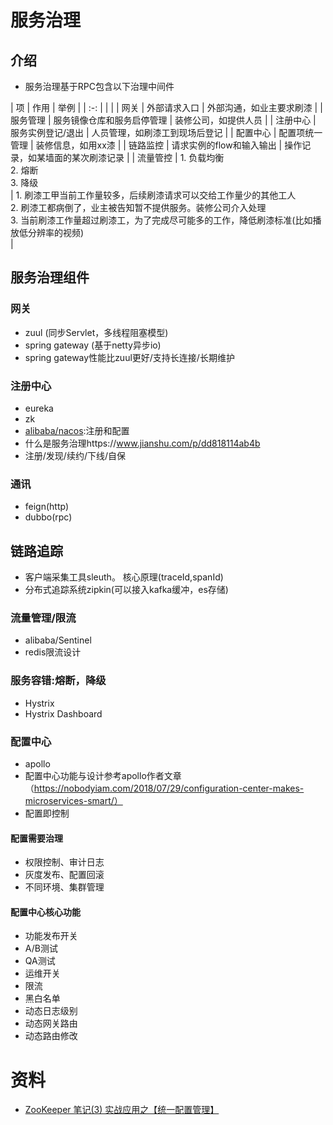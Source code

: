 # 服务治理

## 介绍
* 服务治理基于RPC包含以下治理中间件

| 项 | 作用 | 举例 |
| :-: |  |  |
| 网关 | 外部请求入口 | 外部沟通，如业主要求刷漆 |
| 服务管理 | 服务镜像仓库和服务启停管理 | 装修公司，如提供人员 |
| 注册中心 | 服务实例登记/退出 | 人员管理，如刷漆工到现场后登记 |
| 配置中心 | 配置项统一管理 | 装修信息，如用xx漆 |
| 链路监控 | 请求实例的flow和输入输出 | 操作记录，如某墙面的某次刷漆记录 |
| 流量管控 | 1. 负载均衡<br> 2. 熔断<br> 3. 降级<br> | 1. 刷漆工甲当前工作量较多，后续刷漆请求可以交给工作量少的其他工人<br> 2. 刷漆工都病倒了，业主被告知暂不提供服务。装修公司介入处理<br> 3. 当前刷漆工作量超过刷漆工，为了完成尽可能多的工作，降低刷漆标准(比如播放低分辨率的视频)<br> |

## 服务治理组件
### 网关
* zuul (同步Servlet，多线程阻塞模型)
* spring gateway (基于netty异步io)
* spring gateway性能比zuul更好/支持长连接/长期维护

###  注册中心
* eureka
* zk
* [alibaba/nacos](https://nacos.io/zh-cn/):注册和配置
* 什么是服务治理https://www.jianshu.com/p/dd818114ab4b
* 注册/发现/续约/下线/自保

### 通讯
* feign(http)
* dubbo(rpc)

## 链路追踪
* 客户端采集工具sleuth。 核心原理(traceId,spanId)
* 分布式追踪系统zipkin(可以接入kafka缓冲，es存储)

### 流量管理/限流
* alibaba/Sentinel
* redis限流设计

### 服务容错:熔断，降级
* Hystrix
* Hystrix Dashboard

### 配置中心
* apollo
* 配置中心功能与设计参考apollo作者文章（https://nobodyiam.com/2018/07/29/configuration-center-makes-microservices-smart/）
* 配置即控制

#### 配置需要治理
* 权限控制、审计日志
* 灰度发布、配置回滚
* 不同环境、集群管理

#### 配置中心核心功能
* 功能发布开关
* A/B测试
* QA测试
* 运维开关
* 限流
* 黑白名单
* 动态日志级别
* 动态网关路由
* 动态路由修改

# 资料
* [ZooKeeper 笔记(3) 实战应用之【统一配置管理】](https://www.cnblogs.com/yjmyzz/p/4604947.html)
